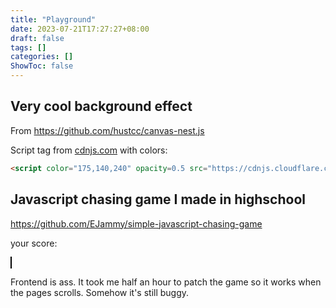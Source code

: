 ```yaml
---
title: "Playground"
date: 2023-07-21T17:27:27+08:00
draft: false
tags: []
categories: []
ShowToc: false
---
```



## Very cool background effect
From https://github.com/hustcc/canvas-nest.js

Script tag from [cdnjs.com](https://cdnjs.com/libraries/canvas-nest.js/2.0.4) with colors:
```html
<script color="175,140,240" opacity=0.5 src="https://cdnjs.cloudflare.com/ajax/libs/canvas-nest.js/2.0.4/canvas-nest.js" integrity="sha512-P+NGabN/TJDOnCVOFJO+E06TBm4i+M8dTT91lWg/8UpwLrzicEXIypmABPpA47D0x6r+yxFHjYIZKWhc1h7xlQ==" crossorigin="anonymous" referrerpolicy="no-referrer"></script>
```

<!-- <script src="https://raw.githubusercontent.com/hustcc/canvas-nest.js/master/dist/canvas-nest.js" crossorigin="anonymous" referrerpolicy="no-referrer"></script> -->

<!-- https://cdnjs.com/libraries/canvas-nest.js/1.0.1 -->
<script color="175,140,240" opacity=0.5 src="https://cdnjs.cloudflare.com/ajax/libs/canvas-nest.js/2.0.4/canvas-nest.js" integrity="sha512-P+NGabN/TJDOnCVOFJO+E06TBm4i+M8dTT91lWg/8UpwLrzicEXIypmABPpA47D0x6r+yxFHjYIZKWhc1h7xlQ==" crossorigin="anonymous" referrerpolicy="no-referrer"></script>

## Javascript chasing game I made in highschool
https://github.com/EJammy/simple-javascript-chasing-game

<p id='js-game-score'>your score: </p>

<canvas
  onmousemove = 'pos = showCoords(event)'
  id="gameArea"
  width="640"
  height="480"
  style="border:1px solid #000000" >
  </canvas>

<script>
var gameArea = document.getElementById("gameArea");
var ctx = gameArea.getContext("2d");
//for position of mouse
var border = gameArea.getBoundingClientRect();
var pos = {x: 100, y:100};
var i = 0;

var run = setInterval(update, 10)

function update(){
  ctx.clearRect(0, 0, 640, 480);
  follow(player, pos, 15, 5);

  player.update();
  enemy.update();
  if (i > 100) {
    follow(enemy, player, 0, 3);

    //losing
    if (enemy.x < player.x + 30 && player.x < enemy.x + 30 &&
      enemy.y < player.y + 30 && player.y < enemy.y + 30)
      {
      // window.alert("your score:" + i);
      document.querySelector('#js-game-score').innerHTML = "your score:" + i;
      i = 0;
      player.x = 100;
      player.y = 100;
      enemy.x = 100;
      enemy.y = 100;
      pos = {x: 100, y:100};

    }
  }
  i += 1;
}

function component(width, height, color){
  this.x = 100;
  this.y = 100;
  this.update = function () {
    square = ctx;
    square.fillStyle = color;
    square.fillRect(this.x, this.y, width, height);
  }
}
var player = new component(30, 30, "red");
var enemy = new component(30, 30, "green");

function showCoords(evt){
console.log(evt)
  return{
    x: evt.pageX - border.left,
    y: evt.pageY - border.top
  }
}
function follow(object, target, dpos, spd) {
  if (object.x > target.x - dpos) {
    object.x -= spd;
  }else {
    object.x += spd;
  }
  if (object.y > target.y - dpos) {
    object.y -= spd;
  }else {
    object.y += spd;
  }
}
</script>

Frontend is ass. It took me half an hour to patch the game so it works when the pages scrolls. Somehow it's still buggy.
